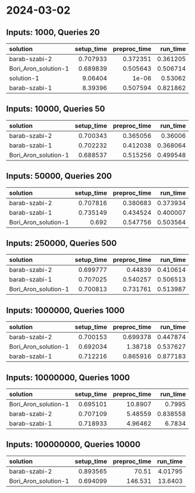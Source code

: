 # 2024-03-02

## Inputs: 1000, Queries 20

| solution             |   setup_time |   preproc_time |   run_time |
|:---------------------|-------------:|---------------:|-----------:|
| barab-szabi-2        |     0.707933 |       0.372351 |   0.361205 |
| Bori_Aron_solution-1 |     0.689839 |       0.505643 |   0.506714 |
| solution-1           |     9.06404  |       1e-06    |   0.53062  |
| barab-szabi-1        |     8.39396  |       0.507594 |   0.821862 |

## Inputs: 10000, Queries 50

| solution             |   setup_time |   preproc_time |   run_time |
|:---------------------|-------------:|---------------:|-----------:|
| barab-szabi-2        |     0.700343 |       0.365056 |   0.36006  |
| barab-szabi-1        |     0.702232 |       0.412038 |   0.368064 |
| Bori_Aron_solution-1 |     0.688537 |       0.515256 |   0.499548 |

## Inputs: 50000, Queries 200

| solution             |   setup_time |   preproc_time |   run_time |
|:---------------------|-------------:|---------------:|-----------:|
| barab-szabi-2        |     0.707816 |       0.380683 |   0.373934 |
| barab-szabi-1        |     0.735149 |       0.434524 |   0.400007 |
| Bori_Aron_solution-1 |     0.692    |       0.547756 |   0.503564 |

## Inputs: 250000, Queries 500

| solution             |   setup_time |   preproc_time |   run_time |
|:---------------------|-------------:|---------------:|-----------:|
| barab-szabi-2        |     0.699777 |       0.44839  |   0.410614 |
| barab-szabi-1        |     0.707025 |       0.540257 |   0.506513 |
| Bori_Aron_solution-1 |     0.700813 |       0.731761 |   0.513987 |

## Inputs: 1000000, Queries 1000

| solution             |   setup_time |   preproc_time |   run_time |
|:---------------------|-------------:|---------------:|-----------:|
| barab-szabi-2        |     0.700153 |       0.699378 |   0.447874 |
| Bori_Aron_solution-1 |     0.692034 |       1.38718  |   0.537627 |
| barab-szabi-1        |     0.712216 |       0.865916 |   0.877183 |

## Inputs: 10000000, Queries 1000

| solution             |   setup_time |   preproc_time |   run_time |
|:---------------------|-------------:|---------------:|-----------:|
| Bori_Aron_solution-1 |     0.695101 |       10.8907  |   0.7995   |
| barab-szabi-2        |     0.707109 |        5.48559 |   0.838558 |
| barab-szabi-1        |     0.718933 |        4.96462 |   6.7834   |

## Inputs: 100000000, Queries 10000

| solution             |   setup_time |   preproc_time |   run_time |
|:---------------------|-------------:|---------------:|-----------:|
| barab-szabi-2        |     0.893565 |         70.51  |    4.01795 |
| Bori_Aron_solution-1 |     0.694099 |        146.531 |   13.6403  |